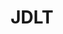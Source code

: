 ---
facebook: https://facebook.com/JDLTLtd
git: https://github.com/JDLT-Ltd
linkedin: https://linkedin.com/company/jdlt
logohandle: jdltcouk
sort: jdlt
title: JDLT
twitter: https://x.com/jdlt_tech
website: https://jdlt.co.uk/
youtube: https://youtube.com/channel/UCOx3NLufrd6ilsgI-nNNepQ
---